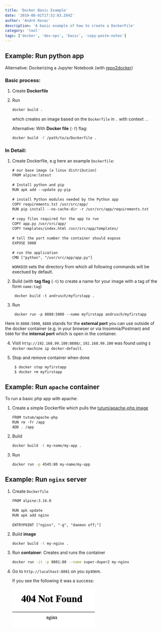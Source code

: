 ```yaml
---
title: 'Docker Basic Example'
date: '2019-08-01T17:52:03.284Z'
author: 'André Kovac'
description: 'A basic example of how to create a DockerFile'
category: 'tool'
tags: ['docker', 'dev-ops', 'basic', 'copy-paste-notes']
---
```


## Example: Run python app

Alternative: Dockerizing a Jupyter Notebook (with [repo2docker](https://github.com/jupyterhub/repo2docker))

### Basic process:

1. Create **Dockerfile**
2. Run

	```bash
	docker build .
	```

	which creates an image based on the `Dockerfile` in `.` with context `.`.

	Alternative: With **Docker file** (`-f`) flag:

	```bash
	docker build -f /path/to/a/Dockerfile .
	```

### In Detail:

1. Create Dockerfile, e.g here an example `Dockerfile`:

	```Dockerfile:title=Dockerfile
	# our base image (a linux distribution)
	FROM alpine:latest

	# Install python and pip
	RUN apk add --update py-pip

	# install Python modules needed by the Python app
	COPY requirements.txt /usr/src/app/
	RUN pip install --no-cache-dir -r /usr/src/app/requirements.txt

	# copy files required for the app to run
	COPY app.py /usr/src/app/
	COPY templates/index.html /usr/src/app/templates/

	# tell the port number the container should expose
	EXPOSE 5000

	# run the application
	CMD ["python", "/usr/src/app/app.py"]
	```

	`WORKDIR` sets the directory from which all following commands will be exectued by default.

2. Build (with **tag flag** (`-t`) to create a name for your image with a tag of the form `name:tag`)

		docker build -t andrusch/myfirstapp .

3. Run

		docker run -p 8888:5000 --name myfirstapp andrusch/myfirstapp

Here in `8888:5000`, `8888` stands for the **external port** you can use outside of the docker container (e.g. in your browser or via Insomnia/Postman) and `5000` for the **internal port** which is open in the container.

4. Visit `http://192.168.99.100:8888/`, `192.168.99.100` was found using `$ docker-machine ip docker-default`.

5. Stop and remove container when done

		$ docker stop myfirstapp
		$ docker rm myfirstapp

## Example: Run `apache` container

To run a basic php app with apache:

1. Create a simple Dockerfile which pulls the [tutum/apache-php image](https://hub.docker.com/r/tutum/apache-php/)

	```Dockerfile:title=Dockerfile
	FROM tutum/apache-php
	RUN rm -fr /app
	ADD . /app
	```

2. Build

	```bash
	docker build -t my-name/my-app .
	```

3. Run

	```bash
	docker run -p 4545:80 my-name/my-app
	```

## Example: Run `nginx` server

1. Create `Dockerfile`

	```Dockerfile:title=Dockerfile
	FROM alpine:3.16.0
	
	RUN apk update
	RUN apk add nginx

	ENTRYPOINT ["nginx", "-g", "daemon off;"]
	```

2. Build **image**

	```bash
	docker build -t my-nginx .
	```

3. Run **container**: Creates and runs the container

	```bash
	docker run -it -p 8081:80 --name super-duper2 my-nginx
	```

4. Go to `http://localhost:8081` on you system.

	If you see the following it was a success:

	![nginx 4040 screen](./images/nginx-running-404.png)